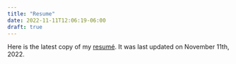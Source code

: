 ```yaml
---
title: "Resume"
date: 2022-11-11T12:06:19-06:00
draft: true
---
```


Here is the latest copy of my [resumé](/static/resume.pdf). It was last updated on November 11th, 2022.
